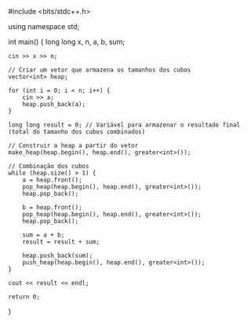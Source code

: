 #include <bits/stdc++.h>

using namespace std;

int main() {
    long long x, n, a, b, sum;

    cin >> x >> n;

    // Criar um vetor que armazena os tamanhos dos cubos
    vector<int> heap;

    for (int i = 0; i < n; i++) {
        cin >> a;
        heap.push_back(a);
    }

    long long result = 0; // Variável para armazenar o resultado final (total do tamanho dos cubos combinados)

    // Construir a heap a partir do vetor
    make_heap(heap.begin(), heap.end(), greater<int>());

    // Combinação dos cubos
    while (heap.size() > 1) {
        a = heap.front();
        pop_heap(heap.begin(), heap.end(), greater<int>());
        heap.pop_back(); 

        b = heap.front();
        pop_heap(heap.begin(), heap.end(), greater<int>());
        heap.pop_back(); 

        sum = a + b; 
        result = result + sum; 

        heap.push_back(sum); 
        push_heap(heap.begin(), heap.end(), greater<int>());
    }

    cout << result << endl; 

    return 0;

}
